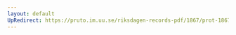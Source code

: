 ```yaml
---
layout: default
UpRedirect: https://pruto.im.uu.se/riksdagen-records-pdf/1867/prot-1867--ak--514/prot-1867--ak--514_003.pdf
---
```


